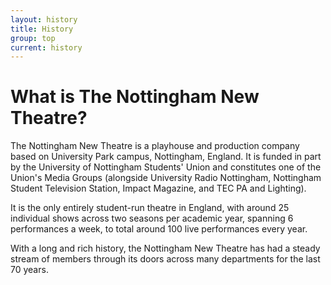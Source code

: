 ```yaml
---
layout: history
title: History
group: top
current: history
---
```


# What is The Nottingham New Theatre? 

The Nottingham New Theatre is a playhouse and production company based on University Park campus, Nottingham, England. It is funded in part by the University of Nottingham Students' Union and constitutes one of the Union's Media Groups (alongside University Radio Nottingham, Nottingham Student Television Station, Impact Magazine, and TEC PA and Lighting). 

It is the only entirely student-run theatre in England, with around 25 individual shows across two seasons per academic year, spanning 6 performances a week, to total around 100 live performances every year.

With a long and rich history, the Nottingham New Theatre has had a steady stream of members through its doors across many departments for the last 70 years.
